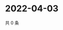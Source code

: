 # 2022-04-03

共 0 条

<!-- BEGIN WEIBO -->
<!-- 最后更新时间 Sun Apr 03 2022 05:00:54 GMT+0800 (China Standard Time) -->

<!-- END WEIBO -->
